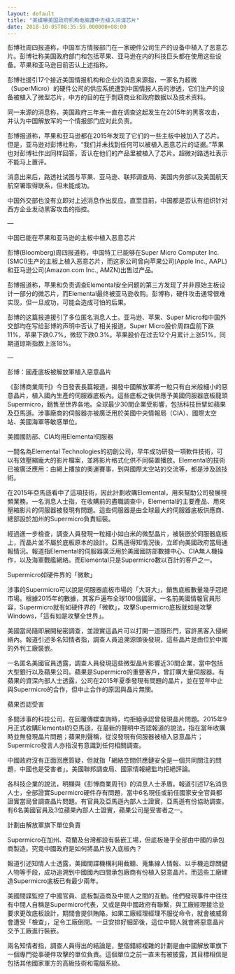 ```yaml
---
layout: default
title: "美媒曝美国政府机构电脑遭中方植入间谍芯片"
date: 2018-10-05T08:35:59.000000+08:00
---
```


彭博社周四报道称，中国军方情报部门在一家硬件公司生产的设备中植入了恶意芯片。彭博社称美国政府部门和包括苹果、亚马逊在内的科技巨头都在使用这些设备。苹果和亚马逊目前否认上述指称。

彭博社援引17个接近美国情报机构和企业的消息来源指，一家名为超微（SuperMicro）的硬件公司的供应系统遭到中国情报人员的渗透，它们生产的设备被植入了微型芯片，中方的目的在于剽窃商业和政府数据以及技术资料。

同一来源的消息称，美国政府三年来一直在调查这起发生在2015年的黑客攻击，并认为中国解放军的一个情报部门应对此负责。

彭博报道称，苹果和亚马逊都在2015年发现了它们的一些主板中被加入了芯片。但是，亚马逊对彭博社称，“我们并未找到任何可以被植入恶意芯片的证据。”苹果也对彭博社作出同样回答，否认在他们的产品里被植入了芯片。超微对路透社表示不能马上置评。

消息出来后，路透社试图与苹果、亚马逊、联邦调查局、美国内务部以及美国航天航空署取得联系，但未能成功。

中国外交部也没有立即对上述消息作出反应。直至目前，中国都是否认有组织针对西方企业发动黑客攻击的指控。

—

中国已能在苹果和亚马逊的主板中植入恶意芯片

彭博(Bloomberg)周四报道称，中国特工已能够在Super Micro Computer Inc. (SMCI)生产的主板上植入恶意芯片，而这家公司曾向苹果公司(Apple Inc., AAPL)和亚马逊公司(Amazon.com Inc., AMZN)出售过产品。

彭博报道称，苹果和负责调查Elemental安全问题的第三方发现了并非原始主板设计一部分的微芯片，而Elemental最终被亚马逊收购。彭博称，硬件攻击通常很难实现，但一旦成功，可能会造成可怕的后果。

彭博的这篇报道援引了多位匿名消息人士。亚马逊、苹果、Super Micro和中国外交部均在写给彭博的声明中否认了相关报道。Super Micro股价周四盘前下跌11%，苹果下跌0.7%，微软下跌0.3%。苹果股价在过去12个月累计上涨51%，同期道琼斯指数上涨18%。

—

彭博：國產底板被解放軍植入惡意晶片

《彭博商業周刊》今日發表長篇報道，揭發中國解放軍將一粒只有白米般細小的惡意晶片，植入國內生產的伺服器底板內。這些底板之後供應予美國伺服器底板龍頭Supermicro，銷售至世界各地。全球最少30間企業受影響，包括科技巨擘如蘋果及亞馬遜。涉事廠商的伺服器亦被廣泛用於美國中央情報局（CIA）、國際太空站、美國海軍等敏感單位。

美國國防部、CIA均用Elemental伺服器

一間名為Elemental Technologies的初創公司，早年成功研發一項軟件技術，可以有效壓縮龐大的影片檔案，並將影片格式化供不同裝置播放。Elemental的技術已被廣泛應用：由網上播放的奧運賽事，到與國際太空站的交流等，都是涉及該技術。

在2015年亞馬遜看中了這項技術，因此計劃收購Elemental，用來幫助公司發展視頻業務。一名消息人士指，在收購前的盡職調查中，Elemental的主要產品、用來壓縮影片的伺服器被發現有問題。這些伺服器是由全球最大的伺服器底板供應商、總部設於加州的Supermicro負責組裝。

經過進一步檢查，調查人員發現一粒細小如白米的微型晶片，被裝嵌於伺服器底板上，而晶片並不屬於底板原本的設計。亞馬遜得知情況後，立即向美國政府當局通報情況。報道指Elemental的伺服器廣泛用於美國國防部數據中心、CIA無人機操作，以及海軍戰艦網絡。而Elemental只是Supermicro數以百計的客戶之一。

Supermicro如硬件界的「微軟」

涉事的Supermicro可以說是伺服器底板市場的「大哥大」，銷售底板數量幾乎冠絕市場。根據2015年的數據，其客戶遍布全球100個國家。一名前美國情報官員形容，Supermicro就有如硬件界的「微軟」，攻擊Supermicro底板就如是攻擊Windows，「這有如是攻擊全世界」。

美國當局隨即展開秘密調查，並證實這晶片可以打開一道隱形門，容許黑客入侵網絡內。報道引述多名知情者指，調查人員追溯源頭後發現，這些晶片是由位於中國的外判工廠裝嵌。

一名匿名美國官員透露，調查人員發現這些微型晶片影響近30間企業，當中包括大型銀行以及蘋果公司。蘋果是Supermicro的重要客戶，曾訂購大量伺服器。有蘋果的資深內部人士透露，公司在2015年夏季發現有問題的晶片，並在翌年中止與Supermicro的合作，但中止合作的原因與晶片無關。

蘋果否認受害

多間涉事的科技公司，在回覆傳媒查詢時，均拒絕承認曾發現晶片問題。2015年9月正式收購Elemental的亞馬遜，在最新的聲明中否認報道的說法，指在當年收購時並無發現晶片問題；蘋果則聲稱，從沒發現有伺服器被植入惡意晶片；Supermicro發言人亦指沒有意識到任何相關調查。

中國政府沒有正面回應質疑，但就指「網絡空間供應鏈安全是一個共同關注的問題，中國也是受害者」。美國聯邦調查局、國家情報總監均拒絕評論。

各科技企業的說法，明顯與《彭博商業周刊》的消息人士矛盾。報道引述17名消息人士，全部證實Supermicro硬件存有問題，當中6名現任或前任國家安全官員都證實當局曾調查晶片問題。有官員及亞馬遜內部人士證實，亞馬遜有份協助調查。有6名美國官員及3位蘋果內部人士證實，蘋果公司是受害者之一。

計劃由解放軍旗下單位負責

Supermicro在加州、荷蘭及台灣都設有裝嵌工場，但底板幾乎全部由中國的承包商製造。究竟中國政府是如何將晶片放入底板內？

報道引述知情人士透露，美國間諜機構利用截聽、蒐集線人情報、以手機追踪關鍵人物等手段，成功追溯到中國國內四間承包廠商有份植入惡意晶片。而這些工廠建造Supermicro底板已有最少兩年。

美國間諜監控了中國官員、底板製造商及中間人之間的互動。他們發現事件中往往有中間人自稱是Supermicro代表，又或是與中國政府有聯繫，與工廠經理接洽並要求更改底板設計，期間會提供賄賂。如果工廠經理經理不服從命令，就會被威脅會遭受「檢查」，足令工廠倒閉。一旦安排好細節後，這位中間人就會將惡意晶片交予工廠進行裝嵌。

兩名知情者指，調查人員得出的結論是，整個錯綜複雜的計劃是由中國解放軍旗下一個專門從事硬件攻擊的單位負責。這個單位之前一直未有被披露，其目標相信是包括其他國家軍方的高級技術和電腦系統。

